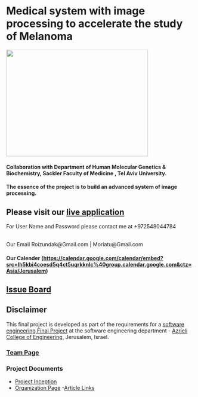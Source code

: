 # Medical system with image processing to accelerate the study of Melanoma

<img src="https://github.com/moriatu/final_project/blob/master/img/data-processing.jpg?v=3&s=100" width ="380" height="285" align="center">

#### Collaboration with Department of Human Molecular Genetics & Biochemistry, Sackler Faculty of Medicine , Tel Aviv University.
#### The essence of the project is to build an advanced system of image processing.


## Please visit our [live application]()

For User Name and Password please contact me at +972548044784


<br />
Our Email
Roizundak@Gmail.com | 
Moriatu@Gmail.com

#### Our Calender (https://calendar.google.com/calendar/embed?src=lh5kbi4coesd5q4ct5uqrkknlc%40group.calendar.google.com&ctz=Asia/Jerusalem)

## [Issue Board](https://finalproject.tpondemand.com/RestUI/Board.aspx?invite&acid=A1A31BEEA0B468F0CF310507198F947D#page=board/5522985136534625501&appConfig=eyJhY2lkIjoiM0Q0QTQyMDMyMDEyQUYwQTA5RDc5NzdERDYzQTNDNDAifQ==)

## Disclaimer
This final project is developed as part of the requirements for a [software engineering Final Project](http://projects.jce.ac.il/moodle/)  at the software engineering department - [Azrieli College of Engineering](http://www.jce.ac.il/), Jerusalem, Israel.


### [Team Page](../../wiki/team)

### Project Documents
- [Project Inception](../../wiki/inception)
- [Organization Page](https://med.tau.ac.il/profile/carmitlevy)
-[Article Links](../../wiki/links)



